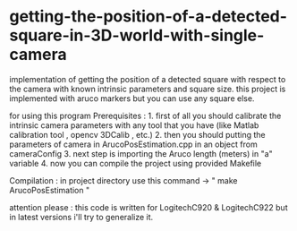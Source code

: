 # getting-the-position-of-a-detected-square-in-3D-world-with-single-camera
implementation of getting the position of a detected square with respect to the camera with known intrinsic parameters and square size. this project is implemented with aruco markers but you can use any square else. 

for using this program
  Prerequisites : 
    1. first of all you should calibrate the intrinsic camera parameters with any tool that you have (like Matlab calibration tool , opencv 3DCalib , etc.)
    2. then you should putting the parameters of camera in ArucoPosEstimation.cpp in an object from cameraConfig
    3. next step is importing the Aruco length (meters) in "a" variable
    4. now you can compile the project using provided Makefile

  Compilation :
    in project directory use this command -> " make ArucoPosEstimation "
    
attention please : this code is written for LogitechC920 & LogitechC922 but in latest versions i'll try to generalize it.
